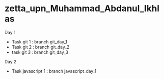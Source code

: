 # zetta_upn_Muhammad_Abdanul_Ikhlas

Day 1
* Task git 1 : branch git_day_1
* Task git 2 : branch git_day_2
* task git 3 : branch git_day_3

Day 2
* Task javascript 1 : branch javascript_day_1
